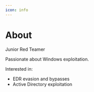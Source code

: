 ```yaml
---
icon: info
---
```

# About
Junior Red Teamer

Passionate about Windows exploitation.

Interested in:
 - EDR evasion and bypasses
 - Active Directory exploitation
